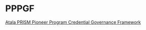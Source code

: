 # PPPGF
[Atala PRISM Pioneer Program Credential Governance Framework](https://github.com/AtalaPRISMTribe/PPPGF/blob/main/PRISM%20Pioneer%20Program%20Governance%20Framework.md)
